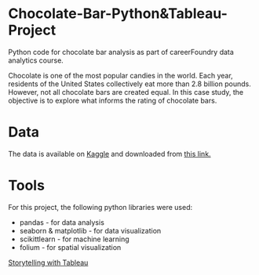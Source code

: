 # Chocolate-Bar-Python&Tableau-Project
Python code for chocolate bar analysis as part of careerFoundry data analytics course.

Chocolate is one of the most popular candies in the world. Each year, residents of the United States collectively eat more than 2.8 billion pounds. However, not all chocolate bars are created equal. In this case study, the objective is to explore what informs the rating of chocolate bars.

# Data
The data is available on [Kaggle](https://www.kaggle.com/datasets) and downloaded from [this link.](https://www.kaggle.com/datasets/rtatman/chocolate-bar-ratings?resource=download)

# Tools
For this project, the following python libraries were used:

- pandas - for data analysis
- seaborn & matplotlib - for data visualization
- scikittlearn - for machine learning
- folium - for spatial visualization

[Storytelling with Tableau](https://public.tableau.com/app/profile/yusuf.salk/viz/ChocolateBarAnalysis_16903850149830/Story1?publish=yes)
